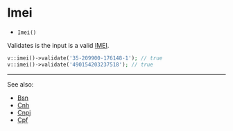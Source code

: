 # Imei

- `Imei()`

Validates is the input is a valid [IMEI][].

```php
v::imei()->validate('35-209900-176148-1'); // true
v::imei()->validate('490154203237518'); // true
```

***
See also:

  * [Bsn](Bsn.md)
  * [Cnh](Cnh.md)
  * [Cnpj](Cnpj.md)
  * [Cpf](Cpf.md)

[IMEI]: https://en.wikipedia.org/wiki/International_Mobile_Station_Equipment_Identity "International Mobile Station Equipment Identity"
